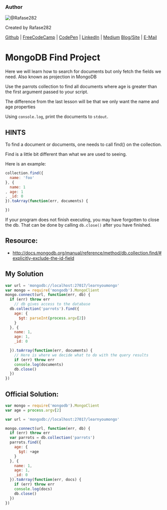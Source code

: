 ### Author

![@Rafase282](https://avatars0.githubusercontent.com/Rafase282?&s=128)

Created by Rafase282

[Github](https://github.com/Rafase282) | [FreeCodeCamp](http://www.freecodecamp.com/rafase282) | [CodePen](http://codepen.io/Rafase282/) | [LinkedIn](https://www.linkedin.com/in/rafase282) | [Medium](https://medium.com/@Rafase282) [Blog/Site](https://rafase282.wordpress.com/) | [E-Mail](mailto:rafase282@gmail.com)

# MongoDB Find Project

Here we will learn how to search for documents but only fetch the fields we need. Also known as projection in MongoDB

Use the parrots collection to find all documents where age is greater than the first argument passed to your script.

The difference from the last lesson will be that we only want the name and age properties

Using `console.log`, print the documents to `stdout`.

## HINTS

To find a document or documents, one needs to call find() on the collection.

Find is a little bit different than what we are used to seeing.

Here is an example:

```javascript
collection.find({
  name: 'foo'
}, {
  name: 1
, age: 1
, _id: 0
}).toArray(function(err, documents) {

})
```

If your program does not finish executing, you may have forgotten to close the db. That can be done by calling `db.close()` after you have finished.

## Resource:

- <http://docs.mongodb.org/manual/reference/method/db.collection.find/#explicitly-exclude-the-id-field>

## My Solution

```javascript
var url = 'mongodb://localhost:27017/learnyoumongo'
var mongo = require('mongodb').MongoClient
mongo.connect(url, function(err, db) {
  if (err) throw err
    // db gives access to the database
  db.collection('parrots').find({
    age: {
      $gt: parseInt(process.argv[2])
    }
  }, {
    name: 1,
    age: 1,
    _id: 0

  }).toArray(function(err, documents) {
    // Here is where we decide what to do with the query results
    if (err) throw err
    console.log(documents)
    db.close()
  })
})
```

## Official Solution:

```javascript
var mongo = require('mongodb').MongoClient
var age = process.argv[2]

var url = 'mongodb://localhost:27017/learnyoumongo'

mongo.connect(url, function(err, db) {
  if (err) throw err
  var parrots = db.collection('parrots')
  parrots.find({
    age: {
      $gt: +age
    }
  }, {
    name: 1,
    age: 1,
    _id: 0
  }).toArray(function(err, docs) {
    if (err) throw err
    console.log(docs)
    db.close()
  })
})
```
